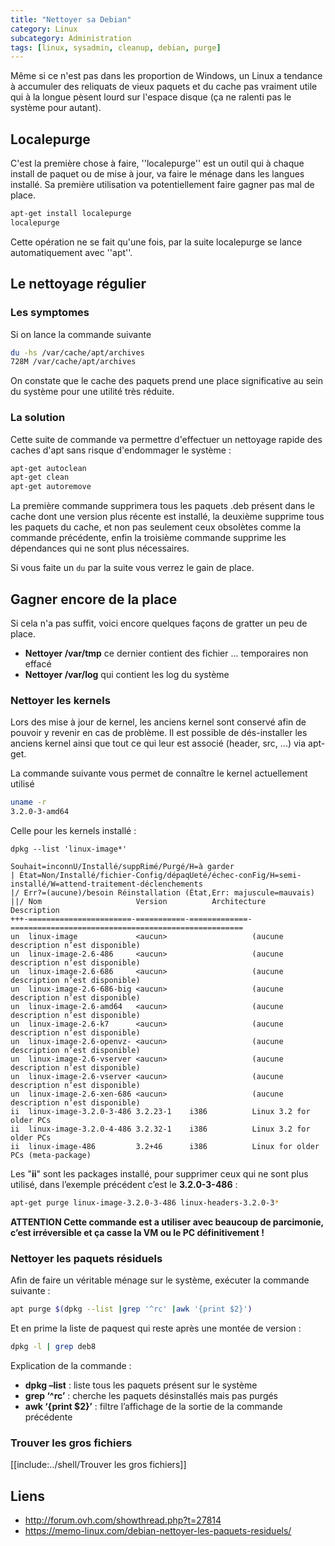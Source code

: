 ```yaml
---
title: "Nettoyer sa Debian"
category: Linux
subcategory: Administration
tags: [linux, sysadmin, cleanup, debian, purge]
---
```

Même si ce n'est pas dans les proportion de Windows, un Linux a tendance à accumuler des reliquats de vieux paquets et du cache pas vraiment
utile qui à la longue pèsent lourd sur l'espace disque (ça ne ralenti pas le système pour autant).

## Localepurge
C'est la première chose à faire, ''localepurge'' est un outil qui à chaque install de paquet ou de mise à jour, va faire le ménage dans les langues installé.
Sa première utilisation va potentiellement faire gagner pas mal de place.

``` sh
apt-get install localepurge
localepurge
```

Cette opération ne se fait qu'une fois, par la suite localepurge se lance automatiquement avec ''apt''.

## Le nettoyage régulier

### Les symptomes

Si on lance la commande suivante
``` sh
du -hs /var/cache/apt/archives
728M /var/cache/apt/archives
```

On constate que le cache des paquets prend une place significative au sein du système pour une utilité très réduite.

### La solution
Cette suite de commande va permettre d'effectuer un nettoyage rapide des caches d'apt sans risque d'endommager le système :
``` sh
apt-get autoclean
apt-get clean
apt-get autoremove
```

La première commande supprimera tous les paquets .deb présent dans le cache dont une version plus récente est installé, la deuxième supprime tous les paquets
du cache, et non pas seulement ceux obsolètes comme la commande précédente, enfin la troisième commande supprime les dépendances qui ne sont plus nécessaires.

Si vous faite un `du` par la suite vous verrez le gain de place.

## Gagner encore de la place
Si cela n'a pas suffit, voici encore quelques façons de gratter un peu de place.

  * **Nettoyer /var/tmp** ce dernier contient des fichier ... temporaires non effacé
  * **Nettoyer /var/log** qui contient les log du système

### Nettoyer les kernels
Lors des mise à jour de kernel, les anciens kernel sont conservé afin de pouvoir y revenir en cas de problème.
Il est possible de dés-installer les anciens kernel ainsi que tout ce qui leur est associé (header, src, ...) via apt-get.

La commande suivante vous permet de connaître le kernel actuellement utilisé

``` sh
uname -r
3.2.0-3-amd64
```

Celle pour les kernels installé :
```
dpkg --list 'linux-image*'

Souhait=inconnU/Installé/suppRimé/Purgé/H=à garder
| État=Non/Installé/fichier-Config/dépaqUeté/échec-conFig/H=semi-installé/W=attend-traitement-déclenchements
|/ Err?=(aucune)/besoin Réinstallation (État,Err: majuscule=mauvais)
||/ Nom                     Version          Architecture     Description
+++-=======================-===========-=============-====================================================
un  linux-image             <aucun>                   (aucune description n’est disponible)
un  linux-image-2.6-486     <aucun>                   (aucune description n’est disponible)
un  linux-image-2.6-686     <aucun>                   (aucune description n’est disponible)
un  linux-image-2.6-686-big <aucun>                   (aucune description n’est disponible)
un  linux-image-2.6-amd64   <aucun>                   (aucune description n’est disponible)
un  linux-image-2.6-k7      <aucun>                   (aucune description n’est disponible)
un  linux-image-2.6-openvz- <aucun>                   (aucune description n’est disponible)
un  linux-image-2.6-vserver <aucun>                   (aucune description n’est disponible)
un  linux-image-2.6-vserver <aucun>                   (aucune description n’est disponible)
un  linux-image-2.6-xen-686 <aucun>                   (aucune description n’est disponible)
ii  linux-image-3.2.0-3-486 3.2.23-1    i386          Linux 3.2 for older PCs
ii  linux-image-3.2.0-4-486 3.2.32-1    i386          Linux 3.2 for older PCs
ii  linux-image-486         3.2+46      i386          Linux for older PCs (meta-package)
```

Les "**ii**" sont les packages installé, pour supprimer ceux qui ne sont plus utilisé, dans l’exemple précédent c’est le **3.2.0-3-486** :

``` sh
apt-get purge linux-image-3.2.0-3-486 linux-headers-3.2.0-3*
```

**ATTENTION Cette commande est a utiliser avec beaucoup de parcimonie, c’est irréversible et ça casse la VM ou le PC définitivement !**

### Nettoyer les paquets résiduels

Afin de faire un véritable ménage sur le système, exécuter la commande suivante :

``` sh
apt purge $(dpkg --list |grep '^rc' |awk '{print $2}')
```

Et en prime la liste de paquest qui reste après une montée de version :

```sh
dpkg -l | grep deb8 
```

Explication de la commande :

* **dpkg –list** : liste tous les paquets présent sur le système
* **grep ‘^rc’** : cherche les paquets désinstallés mais pas purgés
* **awk ‘{print $2}’** : filtre l’affichage de la sortie de la commande précédente

### Trouver les gros fichiers
[[include:../shell/Trouver les gros fichiers]]

## Liens
  * http://forum.ovh.com/showthread.php?t=27814
  * https://memo-linux.com/debian-nettoyer-les-paquets-residuels/
